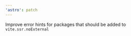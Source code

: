 ```yaml
---
'astro': patch
---
```


Improve error hints for packages that should be added to `vite.ssr.noExternal`
